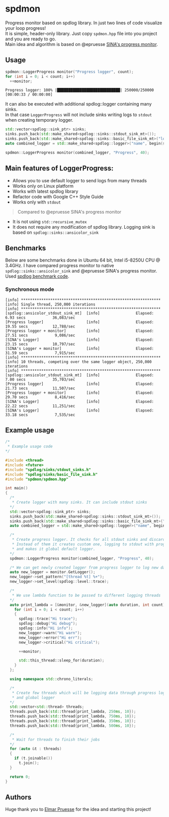 # spdmon
Progress monitor based on spdlog library. In just two lines of code visualize your loop progress!
<br>
It is simple, header-only library. Just copy `spdmon.hpp` file into you project and you are ready to go.
<br>
Main idea and algorithm is based on @epruesse [SINA's progress monitor](https://github.com/gabime/spdlog/issues/854).

## Usage
```cpp
spdmon::LoggerProgress monitor("Progress logger", count);
for (int i = 0; i < count; i++)
  ++monitor;
```
```
Progress logger: 100% |████████████████████████████| 250000/250000 [00:00:33 / 00:00:00]
```

It can also be executed with additional spdlog::logger containing many sinks.
<br>
In that case `LoggerProgress` will not include sinks writing logs to `stdout` when creating temporary logger.
<br>
```cpp
std::vector<spdlog::sink_ptr> sinks;
sinks.push_back(std::make_shared<spdlog::sinks::stdout_sink_mt>());
sinks.push_back(std::make_shared<spdlog::sinks::basic_file_sink_mt>("logfile", true));
auto combined_logger = std::make_shared<spdlog::logger>("name", begin(sinks), end(sinks));

spdmon::LoggerProgress monitor(combined_logger, "Progress", 40);
```

## Main features of LoggerProgress:
* Allows you to use default logger to send logs from many threads
* Works only on Linux platform
* Works with latest spdlog library
* Refactor code with Google C++ Style Guide
* Works only with `stdout`
> Compared to @epruesse SINA's progress monitor
* It is not using `std::recursive_mutex`
* It does not require any modification of spdlog library. Logging sink is based on `spdlog::sinks::ansicolor_sink`

## Benchmarks
Below are some benchmarks done in Ubuntu 64 bit, Intel i5-8250U CPU @ 3.4GHz. I have compared progress monitor to native `spdlog::sinks::ansicolor_sink` and @epruesse SINA's progress monitor. Used [spdlog benchmark code](https://github.com/gabime/spdlog/blob/v1.x/bench/bench.cpp).

### Synchronous mode
```
[info] **************************************************************
[info] Single thread, 250,000 iterations
[info] **************************************************************
[spdlog::ansicolor_stdout_sink_mt]  [info]                Elapsed: 6.93 secs            36,083/sec
[Progress logger]                   [info]                Elapsed: 19.55 secs           12,788/sec
[Progress logger + monitor]         [info]                Elapsed: 27.51 secs            9,086/sec
[SINA's Logger]                     [info]                Elapsed: 23.15 secs           10,797/sec
[SINA's Logger + monitor]           [info]                Elapsed: 31.59 secs            7,915/sec
[info] **************************************************************
[info] 10 threads, competing over the same logger object, 250,000 iterations
[info] **************************************************************
[spdlog::ansicolor_stdout_sink_mt]  [info]                Elapsed: 7.00 secs            35,703/sec
[Progress logger]                   [info]                Elapsed: 21.73 secs           11,507/sec
[Progress logger + monitor]         [info]                Elapsed: 29.70 secs            8,416/sec
[SINA's Logger]                     [info]                Elapsed: 22.22 secs           11,251/sec
[SINA's Logger]                     [info]                Elapsed: 33.18 secs            7,535/sec
```

## Example usage
```cpp
/*
 * Example usage code
*/

#include <thread>
#include <future>
#include "spdlog/sinks/stdout_sinks.h"
#include "spdlog/sinks/basic_file_sink.h"
#include "spdmon/spdmon.hpp"

int main()
{
  /*
   * Create logger with many sinks. It can include stdout sinks
  */
  std::vector<spdlog::sink_ptr> sinks;
  sinks.push_back(std::make_shared<spdlog::sinks::stdout_sink_mt>());
  sinks.push_back(std::make_shared<spdlog::sinks::basic_file_sink_mt>("logfile", true));
  auto combined_logger = std::make_shared<spdlog::logger>("name", begin(sinks), end(sinks));

  /*
   * Create progress logger. It checks for all stdout sinks and discard them
   * Instead of them it creates custom one, logging to stdout with progress bar
   * and makes it global default logger.
  */
  spdmon::LoggerProgress monitor(combined_logger, "Progress", 40);

  /* We can get newly created logger from progress logger to log new data */
  auto new_logger = monitor.GetLogger();
  new_logger->set_pattern("[thread %t] %+");
  new_logger->set_level(spdlog::level::trace);

  /*
   * We use lambda function to be passed to different logging threads
  */
  auto print_lambda = [&monitor, &new_logger](auto duration, int count) {
    for (int i = 0; i < count; i++)
    {
      spdlog::trace("Hi trace");
      spdlog::debug("Hi debug");
      spdlog::info("Hi info");
      new_logger->warn("Hi warn");
      new_logger->error("Hi err");
      new_logger->critical("Hi critical");

      ++monitor;

      std::this_thread::sleep_for(duration);
    }
  };

  using namespace std::chrono_literals;

  /*
   * Create few threads which will be logging data through progress logger
   * and global logger
  */
  std::vector<std::thread> threads;
  threads.push_back(std::thread{print_lambda, 250ms, 10});
  threads.push_back(std::thread{print_lambda, 750ms, 10});
  threads.push_back(std::thread{print_lambda, 350ms, 10});
  threads.push_back(std::thread{print_lambda, 500ms, 10});

  /*
   * Wait for threads to finish their jobs
  */
  for (auto &t : threads)
  {
    if (t.joinable())
      t.join();
  }

  return 0;
}
```

## Authors
Huge thank you to [Elmar Pruesse](https://github.com/epruesse) for the idea and starting this project!
